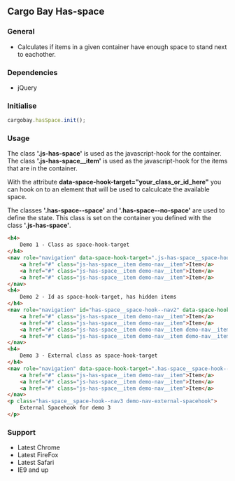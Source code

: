 ## Cargo Bay Has-space

### General
- Calculates if items in a given container have enough space to stand next to eachother.


### Dependencies
- jQuery


### Initialise
```javascript
cargobay.hasSpace.init();
```


### Usage
The class **'.js-has-space'** is used as the javascript-hook for the container.
The class **'.js-has-space__item'** is used as the javascript-hook for the items that are in the container.

With the attribute **data-space-hook-target="your_class_or_id_here"** you can hook on to an element that will be used to calculcate the available space.

The classes **'.has-space--space'** and **'.has-space--no-space'** are used to define the state. This class is set on the container you defined with the class **'.js-has-space'**.


```html
<h4>
    Demo 1 - Class as space-hook-target
</h4>
<nav role="navigation" data-space-hook-target=".js-has-space__space-hook--nav-1" class="js-has-space js-has-space__space-hook--nav-1 demo-nav">
    <a href="#" class="js-has-space__item demo-nav__item">Item</a>
    <a href="#" class="js-has-space__item demo-nav__item">Item</a>
    <a href="#" class="js-has-space__item demo-nav__item">Item</a>
</nav>
<h4>
    Demo 2 - Id as space-hook-target, has hidden items
</h4>
<nav role="navigation" id="has-space__space-hook--nav2" data-space-hook-target="#has-space__space-hook--nav2" class="js-has-space demo-nav">
    <a href="#" class="js-has-space__item demo-nav__item">Item</a>
    <a href="#" class="js-has-space__item demo-nav__item">Item</a>
    <a href="#" class="js-has-space__item demo-nav__item demo-nav__item--hidden">Item</a>
    <a href="#" class="js-has-space__item demo-nav__item demo-nav__item--hidden">Item</a>
</nav>
<h4>
    Demo 3 - External class as space-hook-target
</h4>
<nav role="navigation" data-space-hook-target=".has-space__space-hook--nav3" class="js-has-space demo-nav">
    <a href="#" class="js-has-space__item demo-nav__item">Item</a>
    <a href="#" class="js-has-space__item demo-nav__item">Item</a>
    <a href="#" class="js-has-space__item demo-nav__item">Item</a>
</nav>
<p class="has-space__space-hook--nav3 demo-nav-external-spacehook">
    External Spacehook for demo 3
</p>
```


### Support
- Latest Chrome
- Latest FireFox
- Latest Safari
- IE9 and up

